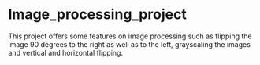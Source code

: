 # Image_processing_project
This project offers some features on image processing such as flipping the image 90 degrees to the right as well as to the left, grayscaling the images and vertical and horizontal flipping.
